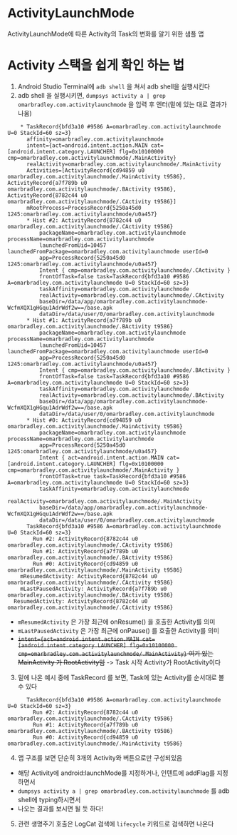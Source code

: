 # ActivityLaunchMode
 ActivityLaunchMode에 따른 Activity의 Task의 변화를 알기 위한 샘플 앱

# Activity 스택을 쉽게 확인 하는 법
1. Android Studio Terminal에 `adb shell` 을 쳐서 adb shell을 실행시킨다
2. adb shell 을 실행시키면, `dumpsys activity a | grep omarbradley.com.activitylaunchmode` 을 입력 후 엔터(밑에 있는 대로 결과가 나옴) 
```
    * TaskRecord{bfd3a10 #9586 A=omarbradley.com.activitylaunchmode U=0 StackId=60 sz=3}
      affinity=omarbradley.com.activitylaunchmode
      intent={act=android.intent.action.MAIN cat=[android.intent.category.LAUNCHER] flg=0x10100000 cmp=omarbradley.com.activitylaunchmode/.MainActivity}
      realActivity=omarbradley.com.activitylaunchmode/.MainActivity
      Activities=[ActivityRecord{cd94859 u0 omarbradley.com.activitylaunchmode/.MainActivity t9586}, ActivityRecord{a7f789b u0 omarbradley.com.activitylaunchmode/.BActivity t9586}, ActivityRecord{8782c44 u0 omarbradley.com.activitylaunchmode/.CActivity t9586}]
      mRootProcess=ProcessRecord{5250a45d0 1245:omarbradley.com.activitylaunchmode/u0a457}
      * Hist #2: ActivityRecord{8782c44 u0 omarbradley.com.activitylaunchmode/.CActivity t9586}
          packageName=omarbradley.com.activitylaunchmode processName=omarbradley.com.activitylaunchmode
          launchedFromUid=10457 launchedFromPackage=omarbradley.com.activitylaunchmode userId=0
          app=ProcessRecord{5250a45d0 1245:omarbradley.com.activitylaunchmode/u0a457}
          Intent { cmp=omarbradley.com.activitylaunchmode/.CActivity }
          frontOfTask=false task=TaskRecord{bfd3a10 #9586 A=omarbradley.com.activitylaunchmode U=0 StackId=60 sz=3}
          taskAffinity=omarbradley.com.activitylaunchmode
          realActivity=omarbradley.com.activitylaunchmode/.CActivity
          baseDir=/data/app/omarbradley.com.activitylaunchmode-WcfmXQX1gHGqu1AdrWdf2w==/base.apk
          dataDir=/data/user/0/omarbradley.com.activitylaunchmode
      * Hist #1: ActivityRecord{a7f789b u0 omarbradley.com.activitylaunchmode/.BActivity t9586}
          packageName=omarbradley.com.activitylaunchmode processName=omarbradley.com.activitylaunchmode
          launchedFromUid=10457 launchedFromPackage=omarbradley.com.activitylaunchmode userId=0
          app=ProcessRecord{5250a45d0 1245:omarbradley.com.activitylaunchmode/u0a457}
          Intent { cmp=omarbradley.com.activitylaunchmode/.BActivity }
          frontOfTask=false task=TaskRecord{bfd3a10 #9586 A=omarbradley.com.activitylaunchmode U=0 StackId=60 sz=3}
          taskAffinity=omarbradley.com.activitylaunchmode
          realActivity=omarbradley.com.activitylaunchmode/.BActivity
          baseDir=/data/app/omarbradley.com.activitylaunchmode-WcfmXQX1gHGqu1AdrWdf2w==/base.apk
          dataDir=/data/user/0/omarbradley.com.activitylaunchmode
      * Hist #0: ActivityRecord{cd94859 u0 omarbradley.com.activitylaunchmode/.MainActivity t9586}
          packageName=omarbradley.com.activitylaunchmode processName=omarbradley.com.activitylaunchmode
          app=ProcessRecord{5250a45d0 1245:omarbradley.com.activitylaunchmode/u0a457}
          Intent { act=android.intent.action.MAIN cat=[android.intent.category.LAUNCHER] flg=0x10100000 cmp=omarbradley.com.activitylaunchmode/.MainActivity }
          frontOfTask=true task=TaskRecord{bfd3a10 #9586 A=omarbradley.com.activitylaunchmode U=0 StackId=60 sz=3}
          taskAffinity=omarbradley.com.activitylaunchmode
          realActivity=omarbradley.com.activitylaunchmode/.MainActivity
          baseDir=/data/app/omarbradley.com.activitylaunchmode-WcfmXQX1gHGqu1AdrWdf2w==/base.apk
          dataDir=/data/user/0/omarbradley.com.activitylaunchmode
      TaskRecord{bfd3a10 #9586 A=omarbradley.com.activitylaunchmode U=0 StackId=60 sz=3}
        Run #2: ActivityRecord{8782c44 u0 omarbradley.com.activitylaunchmode/.CActivity t9586}
        Run #1: ActivityRecord{a7f789b u0 omarbradley.com.activitylaunchmode/.BActivity t9586}
        Run #0: ActivityRecord{cd94859 u0 omarbradley.com.activitylaunchmode/.MainActivity t9586}
    mResumedActivity: ActivityRecord{8782c44 u0 omarbradley.com.activitylaunchmode/.CActivity t9586}
    mLastPausedActivity: ActivityRecord{a7f789b u0 omarbradley.com.activitylaunchmode/.BActivity t9586}
  ResumedActivity: ActivityRecord{8782c44 u0 omarbradley.com.activitylaunchmode/.CActivity t9586}
```
  - `mResumedActivity` 은 가장 최근에 onResume() 을 호출한 Activity를 의미
  - `mLastPausedActivity` 은 가장 최근에 onPause() 를 호출한 Activity를 의미
  - ~~`intent={act=android.intent.action.MAIN cat=[android.intent.category.LAUNCHER] flg=0x10100000 cmp=omarbradley.com.activitylaunchmode/.MainActivity}` 여기 있는 MainActivity 가 RootActivity임~~ -> Task 시작 Activity가 RootActivity이다
  
  
3. 밑에 나온 예시 중에 TaskRecord 를 보면, Task에 있는 Activity를 순서대로 볼 수 있다
```
      TaskRecord{bfd3a10 #9586 A=omarbradley.com.activitylaunchmode U=0 StackId=60 sz=3}
        Run #2: ActivityRecord{8782c44 u0 omarbradley.com.activitylaunchmode/.CActivity t9586}
        Run #1: ActivityRecord{a7f789b u0 omarbradley.com.activitylaunchmode/.BActivity t9586}
        Run #0: ActivityRecord{cd94859 u0 omarbradley.com.activitylaunchmode/.MainActivity t9586}
```

4. 앱 구조를 보면 단순히 3개의 Activity와 버튼으로만 구성되있음 
  - 해당 Activity에 android:launchMode를 지정하거나, 인텐트에 addFlag를 지정하면서 
  - `dumpsys activity a | grep omarbradley.com.activitylaunchmode` 를 adb shell에 typing하시면서 
  - 나오는 결과를 보시면 될 듯 하다!

5. 관련 생명주기 호출은 LogCat 검색에 `lifecycle` 키워드로 검색하면 나온다

